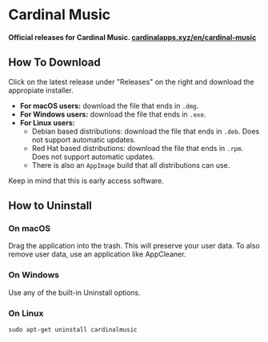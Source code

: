 # Cardinal Music

#### Official releases for Cardinal Music. [cardinalapps.xyz/en/cardinal-music](https://cardinalapps.xyz/en/cardinal-music)

## How To Download

Click on the latest release under "Releases" on the right and download the appropiate installer.

* **For macOS users:** download the file that ends in `.dmg`.
* **For Windows users:** download the file that ends in `.exe`.
* **For Linux users:**
  * Debian based distributions: download the file that ends in `.deb`. Does not support automatic updates.
  * Red Hat based distributions: download the file that ends in `.rpm`. Does not support automatic updates.
  * There is also an `AppImage` build that all distributions can use.

Keep in mind that this is early access software.

## How to Uninstall

### On macOS

Drag the application into the trash. This will preserve your user data. To also remove user data, use an application like AppCleaner.

### On Windows

Use any of the built-in Uninstall options.

### On Linux

`sudo apt-get uninstall cardinalmusic`
